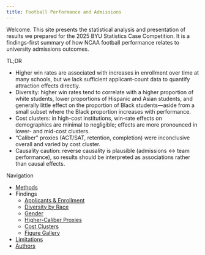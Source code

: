 ```yaml
---
title: Football Performance and Admissions
---
```


Welcome. This site presents the statistical analysis and presentation of results we prepared for the 2025 BYU Statistics Case Competition. It is a findings-first summary of how NCAA football performance relates to university admissions outcomes.

TL;DR
- Higher win rates are associated with increases in enrollment over time at many schools, but we lack sufficient applicant-count data to quantify attraction effects directly.
- Diversity: higher win rates tend to correlate with a higher proportion of white students, lower proportions of Hispanic and Asian students, and generally little effect on the proportion of Black students—aside from a small subset where the Black proportion increases with performance.
- Cost clusters: in high-cost institutions, win-rate effects on demographics are minimal to negligible; effects are more pronounced in lower- and mid-cost clusters.
- “Caliber” proxies (ACT/SAT, retention, completion) were inconclusive overall and varied by cost cluster.
- Causality caution: reverse causality is plausible (admissions ↔ team performance), so results should be interpreted as associations rather than causal effects.

Navigation
- [Methods](methods.md)
- Findings
  - [Applicants & Enrollment](findings/applicants_enrollment.md)
  - [Diversity by Race](findings/diversity_race.md)
  - [Gender](findings/gender.md)
  - [Higher-Caliber Proxies](findings/high_caliber.md)
  - [Cost Clusters](findings/cost_clusters.md)
  - [Figure Gallery](findings/figures.md)
- [Limitations](limitations.md)
- [Authors](authors.md)
